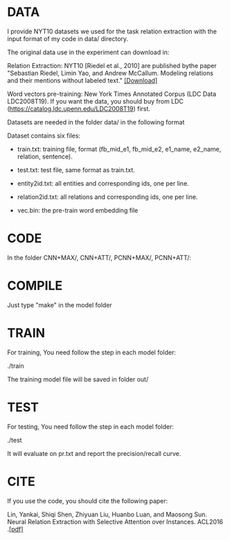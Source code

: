 DATA
==========

I provide NYT10  datasets we used for the task relation extraction  with the input format of my code in data/ directory.

The original data use in the experiment can download in:

Relation Extraction:  NYT10 [Riedel et al., 2010] are published bythe paper "Sebastian Riedel, Limin Yao, and Andrew McCallum. Modeling relations and their mentions without labeled text." [[Download]]( http://iesl.cs.umass.edu/riedel/ecml/)

Word vectors pre-training: New York Times Annotated Corpus (LDC Data LDC2008T19). If you want the data, you should buy from LDC (https://catalog.ldc.upenn.edu/LDC2008T19) first.

Datasets are needed in the folder data/ in the following format

Dataset contains six files:



+ train.txt: training file, format (fb_mid_e1, fb_mid_e2, e1_name, e2_name, relation, sentence).

+ test.txt: test file, same format as train.txt.

+ entity2id.txt: all entities and corresponding ids, one per line.

+ relation2id.txt: all relations and corresponding ids, one per line.

+ vec.bin: the pre-train word embedding file




CODE
==========

In the folder CNN+MAX/, CNN+ATT/, PCNN+MAX/, PCNN+ATT/:



COMPILE 
==========

Just type "make" in the model folder



TRAIN
==========

For training, You need follow the step in each model folder:


./train

The training model file will be saved in folder out/


TEST
==========

For testing, You need follow the step in each model folder:

./test

It will evaluate on pr.txt and report the precision/recall curve.




CITE
==========

If you use the code, you should cite the following paper:

Lin, Yankai, Shiqi Shen, Zhiyuan Liu, Huanbo Luan, and Maosong Sun. Neural Relation Extraction with Selective Attention over Instances. ACL2016 .[[pdf]](http://thunlp.org/~ssq/publications/acl2016_RE.pdf)